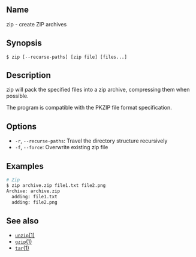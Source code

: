 ## Name

zip - create ZIP archives

## Synopsis

```**sh
$ zip [--recurse-paths] [zip file] [files...]
```

## Description

zip will pack the specified files into a zip archive, compressing them when possible.

The program is compatible with the PKZIP file format specification.

## Options

-   `-r`, `--recurse-paths`: Travel the directory structure recursively
-   `-f`, `--force`: Overwrite existing zip file

## Examples

```sh
# Zip
$ zip archive.zip file1.txt file2.png
Archive: archive.zip
  adding: file1.txt
  adding: file2.png
```

## See also

-   [`unzip`(1)](help://man/1/unzip)
-   [`gzip`(1)](help://man/1/gzip)
-   [`tar`(1)](help://man/1/tar)
